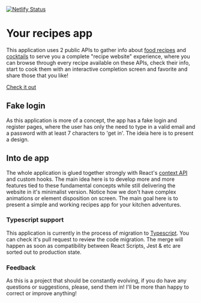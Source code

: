 [![Netlify Status](https://api.netlify.com/api/v1/badges/5df1d320-d121-4e44-bc97-e96455cd0a3b/deploy-status)](https://app.netlify.com/sites/quirky-panini-58efa6/deploys)

# Your recipes app

This application uses 2 public APIs to gather info about [food recipes](https://www.themealdb.com/) and [cocktails](https://www.thecocktaildb.com/) to serve you a complete "recipe website" experience, where you can browse through every recipe available on these APIs, check their info, start to cook them with an interactive completion screen and favorite and share those that you like!

[Check it out](https://quirky-panini-58efa6.netlify.app/)

## Fake login

As this application is more of a concept, the app has a fake login and register pages, where the user has only the need to type in a valid email and a password with at least 7 characters to 'get in'. The ideia here is to present a design.

## Into de app

The whole application is glued together strongly with React's [context API](https://reactjs.org/docs/context.html) and custom hooks. The main idea here is to develop more and more features tied to these fundamental concepts while still delivering the website in it's minimalist version. Notice how we don't have complex animations or element disposition on screen. The main goal here is to present a simple and working recipes app for your kitchen adventures.

### Typescript support

This application is currently in the process of migration to [Typescript](https://www.typescriptlang.org/). You can check it's pull request to review the code migration. The merge will happen as soon as compatibility between React Scripts, Jest & etc are sorted out to production state.

### Feedback

As this is a project that should be constantly evolving, if you do have any questions or suggestions, please, send them in! I'll be more than happy to correct or improve anything!
